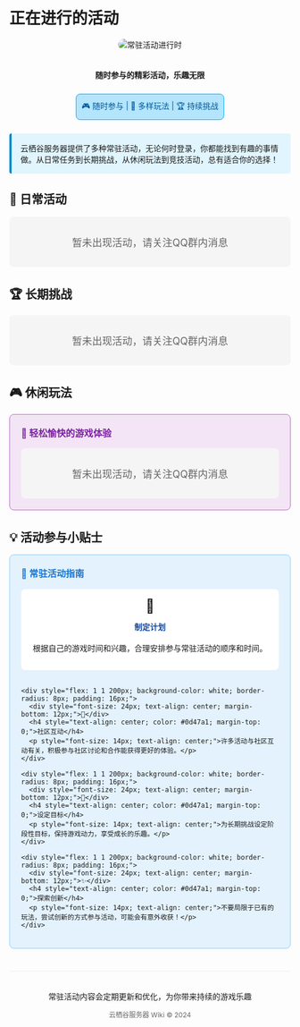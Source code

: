 # 正在进行的活动

<div align="center">
  <img src="https://via.placeholder.com/600x200?text=云栖谷+常驻活动" alt="常驻活动进行时" style="max-width: 100%; height: auto; border-radius: 10px; margin-bottom: 20px;">
  <p><strong>随时参与的精彩活动，乐趣无限</strong></p>
  <div style="background-color: #b3e5fc; border: 1px solid #03a9f4; border-radius: 8px; padding: 10px; display: inline-block; margin-top: 10px;">
    <p style="margin: 0; color: #01579b;">🎮 随时参与 | 🎯 多样玩法 | 🏆 持续挑战</p>
  </div>
</div>

<div style="margin: 24px 0; padding: 16px; background-color: #e1f5fe; border-left: 4px solid #0288d1; border-radius: 4px;">
  <p style="margin: 0;">云栖谷服务器提供了多种常驻活动，无论何时登录，你都能找到有趣的事情做。从日常任务到长期挑战，从休闲玩法到竞技活动，总有适合你的选择！</p>
</div>

## 🎯 日常活动

<div style="margin-bottom: 32px; padding: 32px; background-color: #f5f5f5; border-radius: 8px; text-align: center;">
  <p style="font-size: 18px; color: #666; margin: 0;">暂未出现活动，请关注QQ群内消息</p>
</div>

## 🏆 长期挑战

<div style="margin-bottom: 32px; padding: 32px; background-color: #f5f5f5; border-radius: 8px; text-align: center;">
  <p style="font-size: 18px; color: #666; margin: 0;">暂未出现活动，请关注QQ群内消息</p>
</div>

## 🎮 休闲玩法

<div style="background-color: #f3e5f5; border: 1px solid #ba68c8; border-radius: 8px; padding: 20px; margin-bottom: 32px;">
  <h3 style="color: #7b1fa2; margin-top: 0;">🌈 轻松愉快的游戏体验</h3>
  <div style="padding: 32px; background-color: #f5f5f5; border-radius: 8px; text-align: center;">
    <p style="font-size: 18px; color: #666; margin: 0;">暂未出现活动，请关注QQ群内消息</p>
  </div>
</div>

## 💡 活动参与小贴士

<div style="background-color: #e3f2fd; border: 1px solid #90caf9; border-radius: 8px; padding: 20px; margin-bottom: 32px;">
  <h3 style="color: #1976d2; margin-top: 0;">🧠 常驻活动指南</h3>
  
  <div style="display: flex; flex-wrap: wrap; gap: 16px;">
    <div style="flex: 1 1 200px; background-color: white; border-radius: 8px; padding: 16px;">
      <div style="font-size: 24px; text-align: center; margin-bottom: 12px;">📆</div>
      <h4 style="text-align: center; color: #0d47a1; margin-top: 0;">制定计划</h4>
      <p style="font-size: 14px; text-align: center;">根据自己的游戏时间和兴趣，合理安排参与常驻活动的顺序和时间。</p>
    </div>
    
    <div style="flex: 1 1 200px; background-color: white; border-radius: 8px; padding: 16px;">
      <div style="font-size: 24px; text-align: center; margin-bottom: 12px;">👥</div>
      <h4 style="text-align: center; color: #0d47a1; margin-top: 0;">社区互动</h4>
      <p style="font-size: 14px; text-align: center;">许多活动与社区互动有关，积极参与社区讨论和合作能获得更好的体验。</p>
    </div>
    
    <div style="flex: 1 1 200px; background-color: white; border-radius: 8px; padding: 16px;">
      <div style="font-size: 24px; text-align: center; margin-bottom: 12px;">🎯</div>
      <h4 style="text-align: center; color: #0d47a1; margin-top: 0;">设定目标</h4>
      <p style="font-size: 14px; text-align: center;">为长期挑战设定阶段性目标，保持游戏动力，享受成长的乐趣。</p>
    </div>
    
    <div style="flex: 1 1 200px; background-color: white; border-radius: 8px; padding: 16px;">
      <div style="font-size: 24px; text-align: center; margin-bottom: 12px;">✨</div>
      <h4 style="text-align: center; color: #0d47a1; margin-top: 0;">探索创新</h4>
      <p style="font-size: 14px; text-align: center;">不要局限于已有的玩法，尝试创新的方式参与活动，可能会有意外收获！</p>
    </div>
  </div>
</div>

<div style="text-align: center; margin-top: 40px; padding-top: 20px; border-top: 1px solid #eee;">
  <p>常驻活动内容会定期更新和优化，为你带来持续的游戏乐趣</p>
  <p style="font-size: 12px; color: #666; margin-top: 8px;">云栖谷服务器 Wiki &copy; 2024</p>
</div>
